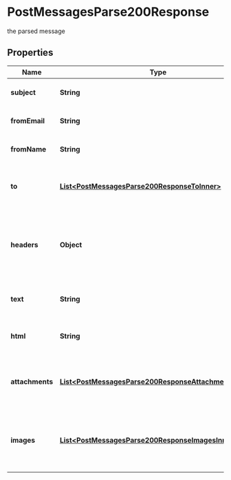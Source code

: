 

# PostMessagesParse200Response

the parsed message

## Properties

| Name | Type | Description | Notes |
|------------ | ------------- | ------------- | -------------|
|**subject** | **String** | the subject of the message |  [optional] |
|**fromEmail** | **String** | the email address of the sender |  [optional] |
|**fromName** | **String** | the alias of the sender (if any) |  [optional] |
|**to** | [**List&lt;PostMessagesParse200ResponseToInner&gt;**](PostMessagesParse200ResponseToInner.md) | an array of any recipients in the message |  [optional] |
|**headers** | **Object** | the key-value pairs of the MIME headers for the message&#39;s main document |  [optional] |
|**text** | **String** | the text part of the message, if any |  [optional] |
|**html** | **String** | the HTML part of the message, if any |  [optional] |
|**attachments** | [**List&lt;PostMessagesParse200ResponseAttachmentsInner&gt;**](PostMessagesParse200ResponseAttachmentsInner.md) | an array of any attachments that can be found in the message |  [optional] |
|**images** | [**List&lt;PostMessagesParse200ResponseImagesInner&gt;**](PostMessagesParse200ResponseImagesInner.md) | an array of any embedded images that can be found in the message |  [optional] |




